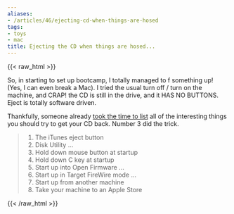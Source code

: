 ```yaml
---
aliases:
- /articles/46/ejecting-cd-when-things-are-hosed
tags:
- toys
- mac
title: Ejecting the CD when things are hosed...
---
```

{{< raw_html >}}
<p>So, in starting to set up bootcamp, I totally managed to f something up! (Yes, I can even break a Mac). I tried the usual turn off / turn on the machine, and CRAP! the CD is still in the drive, and it HAS NO BUTTONS. Eject is totally software driven.</p>

<p>Thankfully, someone already <a href="http://www.associatedcontent.com/article/4363/ejecting_a_stuck_cd_in_mac_osx.html">took the time to list</a> all of the interesting things you should try to get your CD back. Number 3 did the trick.</p>

<blockquote><ol><li>The iTunes eject button</li>
<li>Disk Utility ...</li>
<li>Hold down mouse button at startup</li>
<li>Hold down C key at startup</li>
<li>Start up into Open Firmware ...</li>
<li>Start up in Target FireWire mode ...</li>
<li>Start up from another machine</li>
<li>Take your machine to an Apple Store</li></ol></blockquote>
{{< /raw_html >}}
